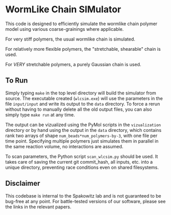 # WormLike Chain SIMulator

This code is designed to efficiently simulate the wormlike chain polymer model
using various coarse-grainings where applicable.

For very stiff polymers, the usual wormlike chain is simulated.

For relatively more flexible polymers, the "stretchable, shearable" chain is
used.

For *VERY* stretchable polymers, a purely Gaussian chain is used.

## To Run

Simply typing `make` in the top level directory will build the simulator
from source. The executable created (`wlcsim.exe`) will use the parameters in
the file `input/input` and write its output to the `data` directory.
To force a rerun without having to manually delete all the old output files, you
can also simply type `make run` at any time.

The output can be vizualized using the PyMol scripts in the `vizualization`
directory or by hand using the output in the `data` directory, which contains
rank two arrays of shape `num_beads*num_polymers-by-3`, with one file per time
point. Specifying multiple polymers just simulates them in parallel in the same
reaction volume, no interactions are assumed.

To scan parameters, the Python script `scan_wlcsim.py` should be used. It takes
care of saving the current git commit\_hash, all inputs, etc. into a unique
directory, preventing race conditions even on shared filesystems.

## Disclaimer

This codebase is internal to the Spakowitz lab and is not guaranteed to be
bug-free at any point. For battle-tested versions of our software, please see
the links in the relevant papers.

